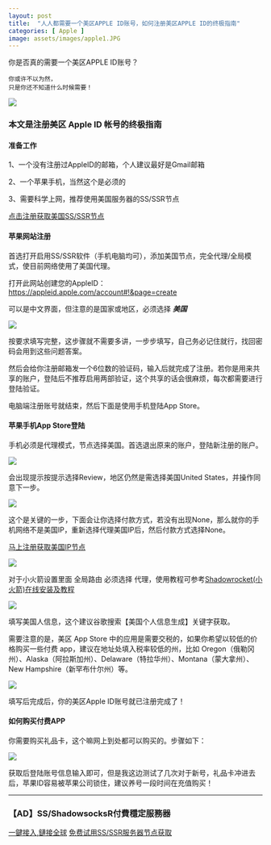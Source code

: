 ```yaml
---
layout: post
title:  "人人都需要一个美区APPLE ID账号，如何注册美区APPLE ID的终极指南"
categories: [ Apple ]
image: assets/images/apple1.JPG
---
```


你是否真的需要一个美区APPLE ID账号？

```
你或许不以为然，
只是你还不知道什么时候需要！
```
![](https://raw.githubusercontent.com/Gitgle/Gitgle.GitHub.io/master/assets/images/apid2.jpg)

### 本文是注册美区 Apple ID 帐号的终极指南

#### 准备工作

1、一个没有注册过AppleID的邮箱，个人建议最好是Gmail邮箱

2、一个苹果手机，当然这个是必须的

3、需要科学上网，推荐使用美国服务器的SS/SSR节点

<a class="btn btn-danger" href="https://s-s-r.github.io/">点击注册获取美国SS/SSR节点</a>

#### 苹果网站注册

首选打开启用SS/SSR软件（手机电脑均可），添加美国节点，完全代理/全局模式，使目前网络使用了美国代理。

打开此网站创建您的AppleID： https://appleid.apple.com/account#!&page=create

可以是中文界面，但注意的是国家或地区，必须选择 ***美国***

![](https://raw.githubusercontent.com/Gitgle/Gitgle.GitHub.io/master/assets/images/apple1.JPG)

按要求填写完整，这步骤就不需要多讲，一步步填写，自己务必记住就行，找回密码会用到这些问题答案。

然后会给你注册邮箱发一个6位数的验证码，输入后就完成了注册。若你是用来共享的账户，登陆后不推荐启用两部验证，这个共享的话会很麻烦，每次都需要进行登陆验证。

电脑端注册账号就结束，然后下面是使用手机登陆App Store。

#### 苹果手机App Store登陆

手机必须是代理模式，节点选择美国。首选退出原来的账户，登陆新注册的账户。

![](https://raw.githubusercontent.com/Gitgle/Gitgle.GitHub.io/master/assets/images/apid01.jpg)

会出现提示按提示选择Review，地区仍然是需选择美国United States，并操作同意下一步。

![](https://raw.githubusercontent.com/Gitgle/Gitgle.GitHub.io/master/assets/images/apid02.jpg)

这个是关键的一步，下面会让你选择付款方式，若没有出现None，那么就你的手机网络不是美国IP，重新选择代理美国IP后，然后付款方式选择None。

<a class="btn btn-danger" href="https://s-s-r.github.io/">马上注册获取美国IP节点</a>

![](https://raw.githubusercontent.com/Gitgle/Gitgle.GitHub.io/master/assets/images/apid03.jpg)

对于小火箭设置里面 全局路由 必须选择 代理，使用教程可参考[Shadowrocket(小火箭)在线安装及教程](https://4ss.org/Shadowrocket/)

![](https://raw.githubusercontent.com/Gitgle/Gitgle.GitHub.io/master/assets/images/apid00.jpg)

填写美国人信息，这个建议谷歌搜索【美国个人信息生成】关键字获取。

需要注意的是，美区 App Store 中的应用是需要交税的，如果你希望以较低的价格购买一些付费 app，建议在地址处填入税率较低的州，比如 Oregon（俄勒冈州）、Alaska（阿拉斯加州）、Delaware（特拉华州）、Montana（蒙大拿州）、New Hampshire（新罕布什尔州）等。

![](https://raw.githubusercontent.com/Gitgle/Gitgle.GitHub.io/master/assets/images/apid04.jpg)

填写后完成后，你的美区Apple ID账号就已注册完成了！

#### 如何购买付费APP

你需要购买礼品卡，这个嘛网上到处都可以购买的。步骤如下：

![](https://raw.githubusercontent.com/Gitgle/Gitgle.GitHub.io/master/assets/images/apid05.jpg)

获取后登陆账号信息输入即可，但是我这边测试了几次对于新号，礼品卡冲进去后，苹果ID容易被苹果公司锁住，建议养号一段时间在充值购买！

<hr>

### 【AD】SS/ShadowsocksR付費穩定服務器

<a class="btn btn-danger" href="https://s-s-r.github.io/">一鍵接入,鏈接全球</a>   <a class="btn btn-danger" href="http://t.cn/ESZVCWD">免费试用SS/SSR服务器节点获取</a>


